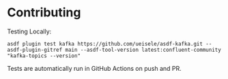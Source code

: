 # Contributing

Testing Locally:

```shell
asdf plugin test kafka https://github.com/ueisele/asdf-kafka.git --asdf-plugin-gitref main --asdf-tool-version latest:confluent-community "kafka-topics --version"
```

Tests are automatically run in GitHub Actions on push and PR.
